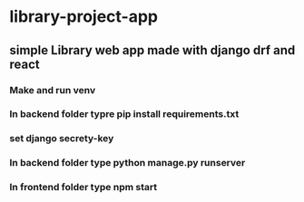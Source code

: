 # library-project-app
## simple Library web app made with django drf and react
### Make and run venv
### In backend folder typre pip install requirements.txt
### set django secrety-key
### In backend folder type python manage.py runserver
### In frontend folder type npm start